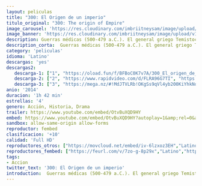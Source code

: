 ```yaml
---
layout: peliculas
title: "300: El Origen de un imperio"
titulo_original: "300: The origin of Empire"
image_carousel: 'https://res.cloudinary.com/imbriitneysam/image/upload/v1546629725/300-origen-poster-min.jpg'
image_banner: 'https://res.cloudinary.com/imbriitneysam/image/upload/v1546629730/300-origen-banner-min.jpg'
description: Guerras médicas (500-479 a.C.). El general griego Temistocles lucha por conseguir la unidad de las polis griegas. Él dirige las tropas griegas que se enfrentan con el ejército persa, liderado por Xerxes y Artemisa, para impedir la invasión del país. Spin-off de la película/cómic 300, basado en la novela gráfica Xerxes, de Frank Miller.
description_corta:  Guerras médicas (500-479 a.C.). El general griego Temistocles lucha por conseguir la unidad de las polis griegas. Él dirige las tropas griegas que se enfrentan con el ejército persa, liderado por Xerxes y Artemisa, para impedir la invasión del..
category: 'peliculas'
idioma: 'Latino'
descargas: 'yes'
descargas2:
   descarga-1: ["1", "https://oload.fun/f/BFBoC0K7v7A/300_El_origen_de_un_imperio_%282013%29.mp4", "https://www.google.com/s2/favicons?domain=openload.co","OpenLoad","https://res.cloudinary.com/imbriitneysam/image/upload/v1541473684/mexico.png", "Latino", "Full HD"]
   descarga-2: ["2", "https://www.rapidvideo.com/d/FLRA96G7TI", "https://www.google.com/s2/favicons?domain=www.rapidvideo.com","RapidVideo","https://res.cloudinary.com/imbriitneysam/image/upload/v1541473684/mexico.png", "Latino", "Full HD"]
   descarga-3: ["3", "https://mega.nz/#!MdJTVLRb!OKgSs9qVl4yb200KiYhkNqo2SIdYTOiJX8t-tnAVP_w", "https://www.google.com/s2/favicons?domain=mega.nz","Mega","https://res.cloudinary.com/imbriitneysam/image/upload/v1541473684/mexico.png", "Latino", "Full HD"]
anio: '2014'
duracion: '1h 42 min'
estrellas: '4'
genero: Acción, Historia, Drama
trailer: https://www.youtube.com/embed/OtvBuXQD9HY
embed: https://www.youtube.com/embed/OtvBuXQD9HY?autoplay=1&amp;rel=0&amp;hd=1&border=0&wmode=opaque&enablejsapi=1&modestbranding=1&controls=1&showinfo=0
sandbox: allow-same-origin allow-forms
reproductor: fembed
clasificacion: '+10'
calidad: 'Full HD'
reproductores_otros: ["https://movcloud.net/embed/iv-6lzxoz3EH","Latino","https://mstream.press/nhshunizgc2o","Latino","https://mstream.press/uqpqk9qa2zmj","Latino"]
reproductores_fembed: ["https://feurl.com/v/7zo-g-8p29x","Latino","https://feurl.com/v/7yow0m31px9","Latino"]
tags:
- Accion
twitter_text: '300: El Origen de un imperio'
introduction:  Guerras médicas (500-479 a.C.). El general griego Temistocles lucha por conseguir la unidad de las polis griegas. Él dirige las tropas griegas que se enfrentan con el ejército persa, liderado por Xerxes y Artemisa, para impedir la invasión del..
---
```












